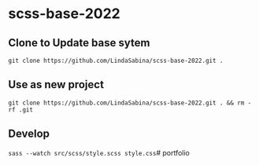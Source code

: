 # scss-base-2022


## Clone to Update base sytem
`git clone https://github.com/LindaSabina/scss-base-2022.git .`

## Use as new project
`git clone https://github.com/LindaSabina/scss-base-2022.git . && rm -rf .git`

## Develop
`sass --watch src/scss/style.scss style.css`# portfolio
